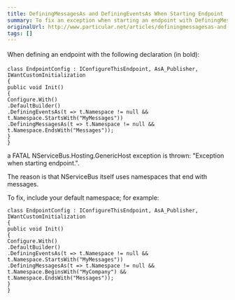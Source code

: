 ```yaml
---
title: DefiningMessagesAs and DefiningEventsAs When Starting Endpoint
summary: To fix an exception when starting an endpoint with DefiningMessagesAs, include your default namespace.
originalUrl: http://www.particular.net/articles/definingmessagesas-and-definingeventsas-when-starting-endpoint
tags: []
---
```


<span style="font-size: 14px; line-height: 24px;">When defining an endpoint with the following declaration (in bold):</span>

    class EndpointConfig : IConfigureThisEndpoint, AsA_Publisher, IWantCustomInitialization
    {
    public void Init()
    {
    Configure.With()
    .DefaultBuilder()
    .DefiningEventsAs(t => t.Namespace != null && t.Namespace.StartsWith("MyMessages"))
    .DefiningMessagesAs(t => t.Namespace != null && t.Namespace.EndsWith("Messages"));
    }
    }

a FATAL NServiceBus.Hosting.GenericHost exception is thrown: "Exception when starting endpoint.".

The reason is that NServiceBus itself uses namespaces that end with messages.

To fix, include your default namespace; for example:

    class EndpointConfig : IConfigureThisEndpoint, AsA_Publisher, IWantCustomInitialization
    {
    public void Init()
    {
    Configure.With()
    .DefaultBuilder()
    .DefiningEventsAs(t => t.Namespace != null && t.Namespace.StartsWith("MyMessages"))
    .DefiningMessagesAs(t => t.Namespace != null && t.Namespace.BeginsWith("MyCompany") && t.Namespace.EndsWith("Messages"));
    }
    }

